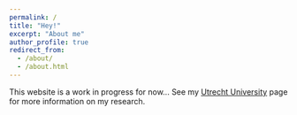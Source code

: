 ```yaml
---
permalink: /
title: "Hey!"
excerpt: "About me"
author_profile: true
redirect_from: 
  - /about/
  - /about.html
---
```


This website is a work in progress for now... See my [Utrecht University](https://www.uu.nl/medewerkers/MANHaastrecht) page for more information on my research.
